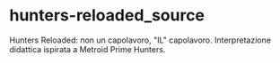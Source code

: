 # hunters-reloaded_source
Hunters Reloaded: non un capolavoro, "IL" capolavoro. Interpretazione didattica ispirata a Metroid Prime Hunters.
